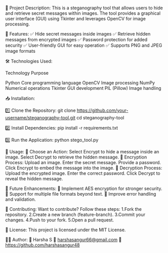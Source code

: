 📌 Project Description:
This is a steganography tool that allows users to hide and retrieve secret messages within images. The tool provides a graphical user interface (GUI) using Tkinter and leverages OpenCV for image processing.

🚀 Features:
✅ Hide secret messages inside images
✅ Retrieve hidden messages from encrypted images
✅ Password protection for added security
✅ User-friendly GUI for easy operation
✅ Supports PNG and JPEG image formats

🛠 Technologies Used:

Technology     Purpose

Python	       Core programming language
OpenCV	       Image processing
NumPy	         Numerical operations
Tkinter	       GUI development
PIL (Pillow)	 Image handling

📥 Installation:

1️⃣ Clone the Repository:
git clone https://github.com/your-username/steganography-tool.git
cd steganography-tool

2️⃣ Install Dependencies:
pip install -r requirements.txt

3️⃣ Run the Application:
python stego_tool.py

📌 Usage:
🔹 Choose an Action:
Select Encrypt to hide a message inside an image.
Select Decrypt to retrieve the hidden message.
🔹 Encryption Process:
Upload an image.
Enter the secret message.
Provide a password.
Click Encrypt to embed the message into the image.
🔹 Decryption Process:
Upload the encrypted image.
Enter the correct password.
Click Decrypt to reveal the hidden message.

🔮 Future Enhancements:
🔸 Implement AES encryption for stronger security.
🔸 Support for multiple file formats beyond text.
🔸 Improve error handling and validation.

🤝 Contributing:
Want to contribute? Follow these steps:
1.Fork the repository.
2.Create a new branch (feature-branch).
3.Commit your changes.
4.Push to your fork.
5.Open a pull request.

📜 License:
This project is licensed under the MIT License.

👨‍💻 Author:
📌 Harsha S
📧 harshasangur66@gmail.com
🔗 https://github.com/harshasangur48
